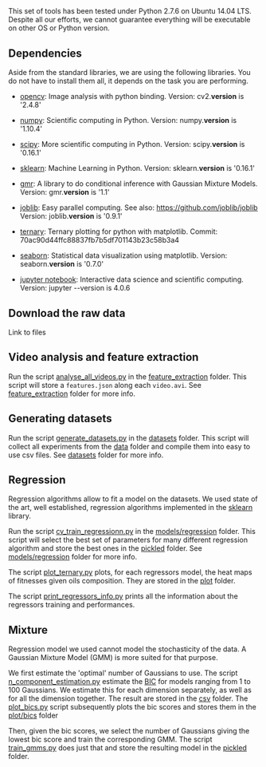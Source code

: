 

##

This set of tools has been tested under Python 2.7.6 on Ubuntu 14.04 LTS. Despite all our efforts, we cannot guarantee everything will be executable on other OS or Python version.

## Dependencies

Aside from the standard libraries, we are using the following libraries. You do not have to install them all, it depends on the task you are performing.

- [opencv](http://opencv.org/): Image analysis with python binding.
Version: cv2.__version__ is '2.4.8'

- [numpy](http://www.numpy.org/): Scientific computing in Python.
Version: numpy.__version__ is '1.10.4'

- [scipy](http://www.scipy.org/scipylib/index.html): More scientific computing in Python.
Version: scipy.__version__ is '0.16.1'

- [sklearn](http://scikit-learn.org/): Machine Learning in Python.
Version: sklearn.__version__ is '0.16.1'

- [gmr](https://github.com/AlexanderFabisch/gmr): A library to do conditional inference with Gaussian Mixture Models.
Version: gmr.__version__ is '1.1'

- [joblib](https://pythonhosted.org/joblib/): Easy parallel computing.
See also: https://github.com/joblib/joblib
Version: joblib.__version__ is '0.9.1'

- [ternary](https://github.com/marcharper/python-ternary): Ternary plotting for python with matplotlib.
Commit: 70ac90d44ffc88837fb7b5df701143b23c58b3a4

- [seaborn](https://github.com/mwaskom/seaborn): Statistical data visualization using matplotlib.
Version: seaborn.__version__ is '0.7.0'

- [jupyter notebook](http://jupyter.org/): Interactive data science and scientific computing.
Version: jupyter --version is 4.0.6

## Download the raw data

Link to files

## Video analysis and feature extraction

Run the script [analyse_all_videos.py](feature_extraction/analyse_all_videos.py) in the [feature_extraction](feature_extraction) folder. This script will store a ```features.json``` along each ```video.avi```. See [feature_extraction](feature_extraction) folder for more info.

## Generating datasets

Run the script [generate_datasets.py](datasets/generate_datasets.py) in the [datasets](datasets) folder. This script will collect all experiments from the [data](data) folder and compile them into easy to use csv files. See [datasets](datasets) folder for more info.


## Regression

Regression algorithms allow to fit a model on the datasets. We used state of the art, well established, regression algorithms implemented in the [sklearn](http://scikit-learn.org/) library.

Run the script [cv_train_regressionn.py](models/regression/cv_train_regressors.py) in the [models/regression](models/regression/) folder. This script will select the best set of parameters for many different regression algorithm and store the best ones in the [pickled](models/regression/pickled/) folder. See [models/regression](models/regression/) folder for more info.

The script [plot_ternary.py](models/regression/plot_ternary.py) plots, for each regressors model, the heat maps of fitnesses given oils composition. They are stored in the [plot](models/regression/plot) folder.

The script [print_regressors_info.py](models/regression/print_regressors_info.py) prints all the information about the regressors training and performances.

## Mixture

Regression model we used cannot model the stochasticity of the data. A Gaussian Mixture Model (GMM) is more suited for that purpose.

We first estimate the 'optimal' number of Gaussians to use. The script [n_component_estimation.py](models/mixture/n_component_estimation.py) estimate the [BIC](https://en.wikipedia.org/wiki/Bayesian_information_criterion) for models ranging from 1 to 100 Gaussians. We estimate this for each dimension separately, as well as for all the dimension together. The result are stored  in  the  [csv](models/mixture/csv) folder. The [plot_bics.py](models/mixture/plot_bics.py) script subsequently plots the bic scores and stores them in the [plot/bics](models/mixture/plot/bics/) folder

Then, given the bic scores, we select the number of Gaussians giving the lowest bic score and train the corresponding GMM. The script [train_gmms.py](models/mixture/train_gmms.py) does just that and store the resulting model in the [pickled](models/mixture/pickled/) folder.
